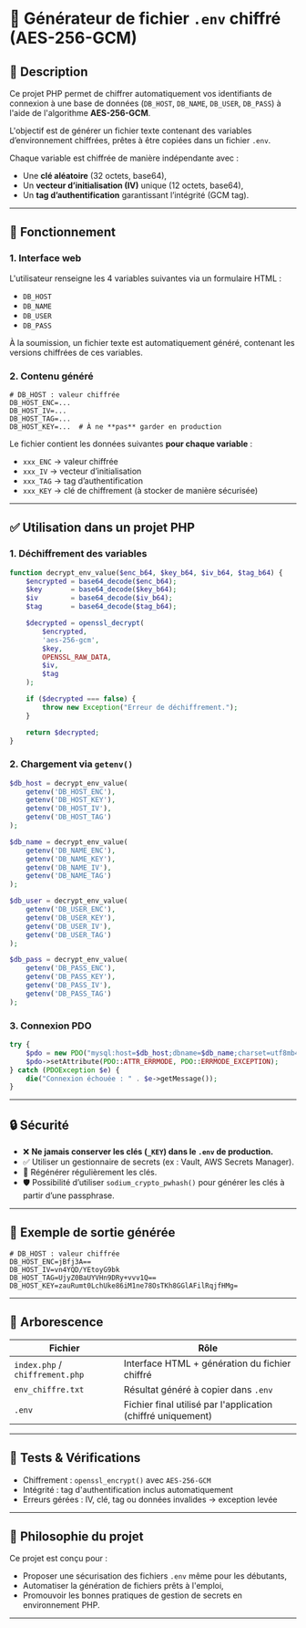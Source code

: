 # 🔐 Générateur de fichier `.env` chiffré (AES-256-GCM)

## 📌 Description

Ce projet PHP permet de chiffrer automatiquement vos identifiants de connexion à une base de données (`DB_HOST`, `DB_NAME`, `DB_USER`, `DB_PASS`) à l'aide de l'algorithme **AES-256-GCM**.

L'objectif est de générer un fichier texte contenant des variables d’environnement chiffrées, prêtes à être copiées dans un fichier `.env`.

Chaque variable est chiffrée de manière indépendante avec :
- Une **clé aléatoire** (32 octets, base64),
- Un **vecteur d’initialisation (IV)** unique (12 octets, base64),
- Un **tag d’authentification** garantissant l’intégrité (GCM tag).

---

## 🧰 Fonctionnement

### 1. Interface web

L'utilisateur renseigne les 4 variables suivantes via un formulaire HTML :
- `DB_HOST`
- `DB_NAME`
- `DB_USER`
- `DB_PASS`

À la soumission, un fichier texte est automatiquement généré, contenant les versions chiffrées de ces variables.

### 2. Contenu généré

```env
# DB_HOST : valeur chiffrée
DB_HOST_ENC=...
DB_HOST_IV=...
DB_HOST_TAG=...
DB_HOST_KEY=...  # À ne **pas** garder en production
```

Le fichier contient les données suivantes **pour chaque variable** :
- `xxx_ENC` → valeur chiffrée
- `xxx_IV` → vecteur d’initialisation
- `xxx_TAG` → tag d’authentification
- `xxx_KEY` → clé de chiffrement (à stocker de manière sécurisée)

---

## ✅ Utilisation dans un projet PHP

### 1. Déchiffrement des variables

```php
function decrypt_env_value($enc_b64, $key_b64, $iv_b64, $tag_b64) {
    $encrypted = base64_decode($enc_b64);
    $key       = base64_decode($key_b64);
    $iv        = base64_decode($iv_b64);
    $tag       = base64_decode($tag_b64);

    $decrypted = openssl_decrypt(
        $encrypted,
        'aes-256-gcm',
        $key,
        OPENSSL_RAW_DATA,
        $iv,
        $tag
    );

    if ($decrypted === false) {
        throw new Exception("Erreur de déchiffrement.");
    }

    return $decrypted;
}
```

### 2. Chargement via `getenv()`

```php
$db_host = decrypt_env_value(
    getenv('DB_HOST_ENC'),
    getenv('DB_HOST_KEY'),
    getenv('DB_HOST_IV'),
    getenv('DB_HOST_TAG')
);

$db_name = decrypt_env_value(
    getenv('DB_NAME_ENC'),
    getenv('DB_NAME_KEY'),
    getenv('DB_NAME_IV'),
    getenv('DB_NAME_TAG')
);

$db_user = decrypt_env_value(
    getenv('DB_USER_ENC'),
    getenv('DB_USER_KEY'),
    getenv('DB_USER_IV'),
    getenv('DB_USER_TAG')
);

$db_pass = decrypt_env_value(
    getenv('DB_PASS_ENC'),
    getenv('DB_PASS_KEY'),
    getenv('DB_PASS_IV'),
    getenv('DB_PASS_TAG')
);
```

### 3. Connexion PDO

```php
try {
    $pdo = new PDO("mysql:host=$db_host;dbname=$db_name;charset=utf8mb4", $db_user, $db_pass);
    $pdo->setAttribute(PDO::ATTR_ERRMODE, PDO::ERRMODE_EXCEPTION);
} catch (PDOException $e) {
    die("Connexion échouée : " . $e->getMessage());
}
```

---

## 🔒 Sécurité

- ❌ **Ne jamais conserver les clés (`_KEY`) dans le `.env` de production.**
- ✅ Utiliser un gestionnaire de secrets (ex : Vault, AWS Secrets Manager).
- 🔁 Régénérer régulièrement les clés.
- 🛡️ Possibilité d’utiliser `sodium_crypto_pwhash()` pour générer les clés à partir d’une passphrase.

---

## 📄 Exemple de sortie générée

```env
# DB_HOST : valeur chiffrée
DB_HOST_ENC=jBfj3A==
DB_HOST_IV=vn4YQD/YEtoyG9bk
DB_HOST_TAG=UjyZ0BaUYVHn9DRy+vvv1Q==
DB_HOST_KEY=zauRumt0LchUke86iM1ne78OsTKh8GGlAFilRqjfHMg=
```

---

## 📂 Arborescence

| Fichier                     | Rôle                                                        |
|----------------------------|-------------------------------------------------------------|
| `index.php` / `chiffrement.php` | Interface HTML + génération du fichier chiffré               |
| `env_chiffre.txt`          | Résultat généré à copier dans `.env`                         |
| `.env`                     | Fichier final utilisé par l'application (chiffré uniquement) |

---

## 🧪 Tests & Vérifications

- Chiffrement : `openssl_encrypt()` avec `AES-256-GCM`
- Intégrité : tag d'authentification inclus automatiquement
- Erreurs gérées : IV, clé, tag ou données invalides → exception levée

---

## 🧠 Philosophie du projet

Ce projet est conçu pour :
- Proposer une sécurisation des fichiers `.env` même pour les débutants,
- Automatiser la génération de fichiers prêts à l'emploi,
- Promouvoir les bonnes pratiques de gestion de secrets en environnement PHP.

---


